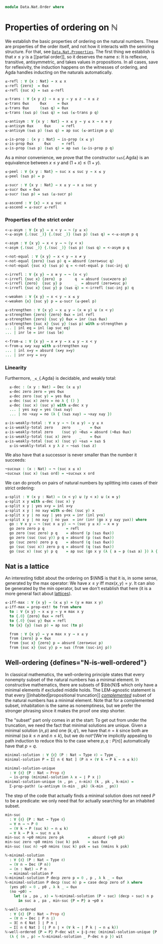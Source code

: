 <!--
```agda
open import 1Lab.Prelude

open import Data.Bool.Base
open import Data.Dec.Base
open import Data.Nat.Base
open import Data.Sum

import Prim.Data.Nat as Prim
```
-->

```agda
module Data.Nat.Order where
```

# Properties of ordering on ℕ

We establish the basic properties of ordering on the natural numbers.
These are properties of the order itself, and not how it interacts with
the semiring structure. For that, see
[`Data.Nat.Properties`](Data.Nat.Properties.html). The first thing we
establish is that $x \le y$ is a [[partial order]], so it deserves the
name $\le$: It is reflexive, transitive, antisymmetric, and takes values
in propositions. In all cases, save for reflexivity, the induction
happens on the witnesses of ordering, and Agda handles inducting on the
naturals automatically.

```agda
≤-refl : ∀ {x : Nat} → x ≤ x
≤-refl {zero}  = 0≤x
≤-refl {suc x} = s≤s ≤-refl
```

<!--
```agda
≤-refl' : ∀ {x y} → x ≡ y → x ≤ y
≤-refl' {zero} {zero} p = 0≤x
≤-refl' {zero} {suc y} p = absurd (zero≠suc p)
≤-refl' {suc x} {zero} p = absurd (suc≠zero p)
≤-refl' {suc x} {suc y} p = s≤s (≤-refl' (suc-inj p))
```
-->

```agda
≤-trans : ∀ {x y z} → x ≤ y → y ≤ z → x ≤ z
≤-trans 0≤x     0≤x     = 0≤x
≤-trans 0≤x     (s≤s q) = 0≤x
≤-trans (s≤s p) (s≤s q) = s≤s (≤-trans p q)

≤-antisym : ∀ {x y : Nat} → x ≤ y → y ≤ x → x ≡ y
≤-antisym 0≤x     0≤x     = refl
≤-antisym (s≤s p) (s≤s q) = ap suc (≤-antisym p q)

≤-is-prop : {x y : Nat} → is-prop (x ≤ y)
≤-is-prop 0≤x     0≤x     = refl
≤-is-prop (s≤s p) (s≤s q) = ap s≤s (≤-is-prop p q)
```

As a minor convenience, we prove that the constructor `s≤s`{.Agda} is an
equivalence between $x \le y$ and $(1 + x) \le (1 + y)$.

```agda
≤-peel : ∀ {x y : Nat} → suc x ≤ suc y → x ≤ y
≤-peel (s≤s p) = p

≤-sucr : ∀ {x y : Nat} → x ≤ y → x ≤ suc y
≤-sucr 0≤x = 0≤x
≤-sucr (s≤s p) = s≤s (≤-sucr p)

≤-ascend : ∀ {x} → x ≤ suc x
≤-ascend = ≤-sucr ≤-refl
```

<!--
```agda
private
  from-prim-< : ∀ x y → ⌞ x Prim.< y ⌟ → x < y
  from-prim-< zero (suc y) o = s≤s 0≤x
  from-prim-< (suc x) (suc y) o = s≤s (from-prim-< x y o)

  to-prim-< : ∀ x y → x < y → ⌞ x Prim.< y ⌟
  to-prim-< zero (suc y) o = oh
  to-prim-< (suc x) (suc y) o = to-prim-< x y (≤-peel o)

instance
  H-Level-≤ : ∀ {n x y} → H-Level (x ≤ y) (suc n)
  H-Level-≤ = prop-instance ≤-is-prop
```
-->

### Properties of the strict order

```agda
<-≤-asym : ∀ {x y} → x < y → ¬ (y ≤ x)
<-≤-asym {.(suc _)} {.(suc _)} (s≤s p) (s≤s q) = <-≤-asym p q

<-asym : ∀ {x y} → x < y → ¬ (y < x)
<-asym {.(suc _)} {.(suc _)} (s≤s p) (s≤s q) = <-asym p q

<-not-equal : ∀ {x y} → x < y → x ≠ y
<-not-equal {zero} (s≤s p) q = absurd (zero≠suc q)
<-not-equal {suc x} (s≤s p) q = <-not-equal p (suc-inj q)

<-irrefl : ∀ {x y} → x ≡ y → ¬ (x < y)
<-irrefl {suc x} {zero}  p      q  = absurd (suc≠zero p)
<-irrefl {zero}  {suc y} p      _  = absurd (zero≠suc p)
<-irrefl {suc x} {suc y} p (s≤s q) = <-irrefl (suc-inj p) q

<-weaken : ∀ {x y} → x < y → x ≤ y
<-weaken {x} {suc y} p = ≤-sucr (≤-peel p)

≤-strengthen : ∀ {x y} → x ≤ y → (x ≡ y) ⊎ (x < y)
≤-strengthen {zero} {zero} 0≤x = inl refl
≤-strengthen {zero} {suc y} 0≤x = inr (s≤s 0≤x)
≤-strengthen {suc x} {suc y} (s≤s p) with ≤-strengthen p
... | inl eq = inl (ap suc eq)
... | inr le = inr (s≤s le)

<-from-≤ : ∀ {x y} → x ≠ y → x ≤ y → x < y
<-from-≤ x≠y x≤y with ≤-strengthen x≤y
... | inl x=y = absurd (x≠y x=y)
... | inr x<y = x<y
```

### Linearity

Furthermore, `_≤_`{.Agda} is decidable, and weakly total:

<!--
```agda
module _ where private
```
-->

```agda
  ≤-dec : (x y : Nat) → Dec (x ≤ y)
  ≤-dec zero zero = yes 0≤x
  ≤-dec zero (suc y) = yes 0≤x
  ≤-dec (suc x) zero = no λ { () }
  ≤-dec (suc x) (suc y) with ≤-dec x y
  ... | yes x≤y = yes (s≤s x≤y)
  ... | no ¬x≤y = no (λ { (s≤s x≤y) → ¬x≤y x≤y })

≤-is-weakly-total : ∀ x y → ¬ (x ≤ y) → y ≤ x
≤-is-weakly-total zero    zero    _    = 0≤x
≤-is-weakly-total zero    (suc y) ¬0≤s = absurd (¬0≤s 0≤x)
≤-is-weakly-total (suc x) zero    _    = 0≤x
≤-is-weakly-total (suc x) (suc y) ¬s≤s = s≤s $
  ≤-is-weakly-total x y λ z → ¬s≤s (s≤s z)
```

<!--
```agda
<-from-not-≤ : ∀ x y → ¬ (x ≤ y) → y < x
<-from-not-≤ zero    zero    x    = absurd (x 0≤x)
<-from-not-≤ zero    (suc y) ¬0≤s = absurd (¬0≤s 0≤x)
<-from-not-≤ (suc x) zero    _    = s≤s 0≤x
<-from-not-≤ (suc x) (suc y) ¬s≤s = s≤s $
  <-from-not-≤ x y λ z → ¬s≤s (s≤s z)

≤-from-not-< : ∀ x y → ¬ (x < y) → y ≤ x
≤-from-not-< zero zero p = 0≤x
≤-from-not-< zero (suc y) p = absurd (p (s≤s 0≤x))
≤-from-not-< (suc x) zero p = 0≤x
≤-from-not-< (suc x) (suc y) p = s≤s (≤-from-not-< x y (p ∘ s≤s))

<-trans : ∀ x y z → x < y → y < z → x < z
<-trans x (suc y) (suc z) (s≤s p) (s≤s q) = ≤-trans (s≤s p) (≤-trans q ≤-ascend)

≤-uncap : ∀ m n → m ≠ suc n → m ≤ suc n → m ≤ n
≤-uncap m n p 0≤x = 0≤x
≤-uncap (suc x) zero p (s≤s 0≤x) = absurd (p refl)
≤-uncap (suc x) (suc n) p (s≤s q) = s≤s (≤-uncap x n (p ∘ ap suc) q)
```
-->

<!--
```agda
≤-dec : (x y : Nat) → Dec (x ≤ y)
≤-dec x y with x ≡? y
... | yes x=y = yes (≤-refl' x=y)
... | no ¬x=y with oh? (x Prim.< y)
... | yes x<y = yes (<-weaken (from-prim-< x y x<y))
... | no ¬x<y  = no not-both where
  not-both : ¬ (x ≤ y)
  not-both p with ≤-strengthen p
  ... | inl x=y = ¬x=y x=y
  ... | inr x<y = ¬x<y (to-prim-< x y x<y)

instance
  Dec-≤ : ∀ {x y} → Dec (x ≤ y)
  Dec-≤ = ≤-dec _ _
```
-->

We also have that a successor is never smaller than the number it
succeeds:

```agda
¬sucx≤x : (x : Nat) → ¬ (suc x ≤ x)
¬sucx≤x (suc x) (s≤s ord) = ¬sucx≤x x ord
```

We can do proofs on pairs of natural numbers by splitting into cases of
their strict ordering:

```agda
≤-split : ∀ (x y : Nat) → (x < y) ⊎ (y < x) ⊎ (x ≡ y)
≤-split x y with ≤-dec (suc x) y
≤-split x y | yes x<y = inl x<y
≤-split x y | no x≥y with ≤-dec (suc y) x
≤-split x y | no x≥y | yes y<x = inr (inl y<x)
≤-split x y | no x≥y | no y≥x  = inr (inr (go x y x≥y y≥x)) where
  go : ∀ x y → ¬ (suc x ≤ y) → ¬ (suc y ≤ x) → x ≡ y
  go zero zero p q          = refl
  go zero (suc zero) p q    = absurd (p (s≤s 0≤x))
  go zero (suc (suc y)) p q = absurd (p (s≤s 0≤x))
  go (suc zero) zero p q    = absurd (q (s≤s 0≤x))
  go (suc (suc x)) zero p q = absurd (q (s≤s 0≤x))
  go (suc x) (suc y) p q    = ap suc (go x y (λ { a → p (s≤s a) }) λ { a → q (s≤s a) })
```

## Nat is a lattice

An interesting tidbit about the ordering on $\NN$ is that it is, in some
sense, generated by the max operator: We have $x \le y$ iff $max(x,y) =
y$. It can also be generated by the min operator, but we don't establish
that here (it is a more general fact about
[lattices](Order.Lattice.html)).

```agda
≤-iff-max : ∀ {x y} → (x ≤ y) ≃ (y ≡ max x y)
≤-iff-max = prop-ext! to from where
  to : ∀ {x y} → x ≤ y → y ≡ max x y
  to {.0} {zero} 0≤x = refl
  to {.0} {suc y} 0≤x = refl
  to {x} {y} (s≤s p) = ap suc (to p)

  from : ∀ {x y} → y ≡ max x y → x ≤ y
  from {zero} p = 0≤x
  from {suc x} {zero} p = absurd (zero≠suc p)
  from {suc x} {suc y} p = s≤s (from (suc-inj p))
```

## Well-ordering {defines="N-is-well-ordered"}

In classical mathematics, the well-ordering principle states that every
nonempty subset of the natural numbers has a minimal element. In
constructive mathematics, there are subsets of $\bb{N}$ which only have
a minimal elements if excluded middle holds. The LEM-agnostic statement
is that every [[inhabited|propositional truncation]] [_complemented_]
subset of the natural numbers has a minimal element. Note that for a
complemented subset, inhabitation is the same as nonemptiness, but we
prefer the stronger phrasing since it makes the proof one step shorter.

[_complemented_]: Data.Power.Complemented.html

The "subset" part only comes in at the start: To get out from under the
truncation, we need the fact that minimal solutions are unique. Given a
minimal solution $(n, p)$ and one $(k, q')$, we have that $n = k$ since
both are minimal (so $k \le n$ and $n \le k$), but we do not^[We're
implicitly appealing to path induction to reduce this to the case where
$p, q : P(n)$] automatically have that $p = q$.

```agda
minimal-solution : ∀ {ℓ} (P : Nat → Type ℓ) → Type _
minimal-solution P = Σ[ n ∈ Nat ] (P n × (∀ k → P k → n ≤ k))

minimal-solution-unique
  : ∀ {ℓ} {P : Nat → Prop ℓ}
  → is-prop (minimal-solution λ x → ∣ P x ∣)
minimal-solution-unique (n , pn , n-min) (k , pk , k-min) =
  Σ-prop-path! (≤-antisym (n-min _ pk) (k-min _ pn))
```

The step of the code that actually finds a minimal solution does not
need $P$ to be a predicate: we only need that for actually searching for
an inhabited subset.

```agda
min-suc
  : ∀ {ℓ} {P : Nat → Type ℓ}
  → ∀ n → ¬ P 0
  → (∀ k → P (suc k) → n ≤ k)
  → ∀ k → P k → suc n ≤ k
min-suc n ¬p0 nmins zero pk           = absurd (¬p0 pk)
min-suc zero ¬p0 nmins (suc k) psk    = s≤s 0≤x
min-suc (suc n) ¬p0 nmins (suc k) psk = s≤s (nmins k psk)

ℕ-minimal-solution
  : ∀ {ℓ} (P : Nat → Type ℓ)
  → (∀ n → Dec (P n))
  → (n : Nat) → P n
  → minimal-solution P
ℕ-minimal-solution P decp zero p = 0 , p , λ k _ → 0≤x
ℕ-minimal-solution P decp (suc n) p = case decp zero of λ where
  (yes p0) → 0 , p0 , λ k _ → 0≤x
  (no ¬p0) →
    let (a , pa , x) = ℕ-minimal-solution (P ∘ suc) (decp ∘ suc) n p
      in suc a , pa , min-suc {P = P} a ¬p0 x

ℕ-well-ordered
  : ∀ {ℓ} {P : Nat → Prop ℓ}
  → (∀ n → Dec ∣ P n ∣)
  → ∃[ n ∈ Nat ] ∣ P n ∣
  → Σ[ n ∈ Nat ] (∣ P n ∣ × (∀ k → ∣ P k ∣ → n ≤ k))
ℕ-well-ordered {P = P} P-dec wit = ∥-∥-rec (minimal-solution-unique {P = P})
  (λ { (n , p) → ℕ-minimal-solution _ P-dec n p }) wit
```
